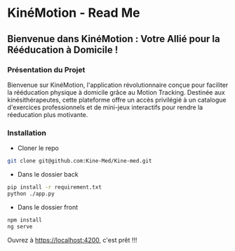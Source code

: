 # KinéMotion - Read Me

## Bienvenue dans KinéMotion : Votre Allié pour la Rééducation à Domicile !

### Présentation du Projet

Bienvenue sur KinéMotion, l'application révolutionnaire conçue pour faciliter la rééducation physique à domicile grâce au Motion Tracking. Destinée aux kinésithérapeutes, cette plateforme offre un accès privilégié à un catalogue d'exercices professionnels et de mini-jeux interactifs pour rendre la réeducation plus motivante.


### Installation

- Cloner le repo
```bash
git clone git@github.com:Kine-Med/Kine-med.git
```
- Dans le dossier back
```bash
pip install -r requirement.txt
python ./app.py
```

- Dans le dossier front
```bash
npm install
ng serve
```
Ouvrez à <https://localhost:4200>, c'est prêt !!!


